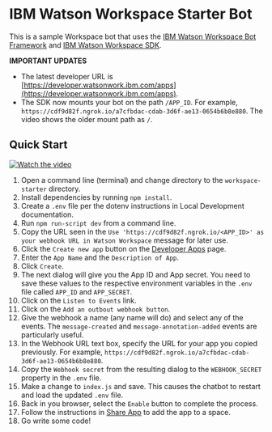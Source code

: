 # IBM Watson Workspace Starter Bot
This is a sample Workspace bot that uses the [IBM Watson Workspace Bot Framework]() and [IBM Watson Workspace SDK](https://github.com/van-ibm/watsonworkspace-sdk).

**IMPORTANT UPDATES**

* The latest developer URL is [https://developer.watsonwork.ibm.com/apps](https://developer.watsonwork.ibm.com/apps).
* The SDK now mounts your bot on the path `/APP_ID`. For example, `https://cdf9d82f.ngrok.io/a7cfbdac-cdab-3d6f-ae13-0654b6b8e880`. The video shows the older mount path as `/`.


## Quick Start

[![Watch the video](https://img.youtube.com/vi/VGCfEi3gFhM/0.jpg)](https://youtu.be/VGCfEi3gFhM)

1. Open a command line (terminal) and change directory to the `workspace-starter` directory.
2. Install dependencies by running `npm install`.
3. Create a `.env` file per the dotenv instructions in Local Development documentation.
4. Run `npm run-script dev` from a command line.
5. Copy the URL seen in the `Use 'https://cdf9d82f.ngrok.io/<APP_ID>' as your webhook URL in Watson Workspace` message for later use.
6. Click the `Create new app` button on the [Developer Apps](https://developer.watsonwork.ibm.com/apps) page.
7. Enter the `App Name` and the `Description of App`.
8. Click `Create`.
9. The next dialog will give you the App ID and App secret. You need to save these values to the respective environment variables in the `.env` file called `APP_ID` and `APP_SECRET`.
10. Click on the `Listen to Events` link.
11. Click on the `Add an outbout webhook button`.
12. Give the webhook a name (any name will do) and select any of the events. The `message-created` and `message-annotation-added` events are particularly useful.
13. In the Webhook URL text box, specify the URL for your app you copied previously. For example, `https://cdf9d82f.ngrok.io/a7cfbdac-cdab-3d6f-ae13-0654b6b8e880`.
14. Copy the `Webhook secret` from the resulting dialog to the `WEBHOOK_SECRET` property in the `.env` file.
15. Make a change to `index.js` and save. This causes the chatbot to restart and load the updated `.env` file.
16. Back in you browser, select the `Enable` button to complete the process.
17. Follow the instructions in [Share App](https://workspace.ibm.com/developer/apps/dashboard/share) to add the app to a space.
18. Go write some code!
